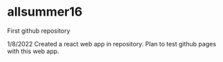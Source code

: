 # allsummer16
First github repository

1/8/2022
Created a react web app in repository. Plan to test github pages with this web app.
